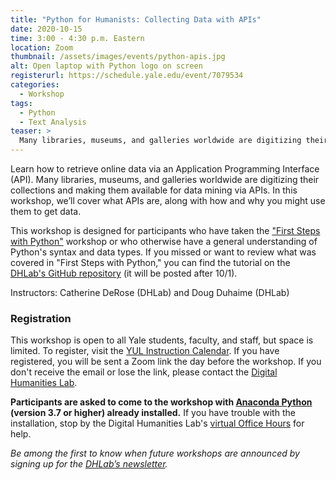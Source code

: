 ```yaml
---
title: "Python for Humanists: Collecting Data with APIs"
date: 2020-10-15
time: 3:00 - 4:30 p.m. Eastern
location: Zoom
thumbnail: /assets/images/events/python-apis.jpg
alt: Open laptop with Python logo on screen
registerurl: https://schedule.yale.edu/event/7079534
categories:
  - Workshop
tags:
  - Python
  - Text Analysis
teaser: >
  Many libraries, museums, and galleries worldwide are digitizing their collections and making them available for data mining via Application Programming Interfaces (APIs). Learn how to retrieve online data via APIs with this workshop.
---
```

Learn how to retrieve online data via an Application Programming Interface (API). Many libraries, museums, and galleries worldwide are digitizing their collections and making them available for data mining via APIs. In this workshop, we’ll cover what APIs are, along with how and why you might use them to get data.

This workshop is designed for participants who have taken the <a href='https://dhlab.yale.edu/events/2020-10-01-python-first-steps.html' target='_blank'>"First Steps with Python"</a> workshop or who otherwise have a general understanding of Python's syntax and data types. If you missed or want to review what was covered in "First Steps with Python," you can find the tutorial on the <a href='https://github.com/YaleDHLab/lab-workshops' target='_blank'>DHLab's GitHub repository</a> (it will be posted after 10/1).

Instructors: Catherine DeRose (DHLab) and Doug Duhaime (DHLab)

### Registration

This workshop is open to all Yale students, faculty, and staff, but space is limited. To register, visit the <a href='https://schedule.yale.edu/event/7079534' target='_blank'>YUL Instruction Calendar</a>. If you have registered, you will be sent a Zoom link the day before the workshop. If you don't receive the email or lose the link, please contact the [Digital Humanities Lab](mailto:dhlab@yale.edu).

**Participants are asked to come to the workshop with <a href='https://www.anaconda.com/products/individual' target='_blank'>Anaconda Python</a> (version 3.7 or higher) already installed.** If you have trouble with the installation, stop by the Digital Humanities Lab's <a href='https://dhlab.yale.edu/resources/office-hours.html' target='_blank'>virtual Office Hours</a> for help.

*Be among the first to know when future workshops are announced by signing up for the <a href='https://subscribe.yale.edu/browse?search=digital+humanities' target='_blank'>DHLab’s newsletter</a>.*
